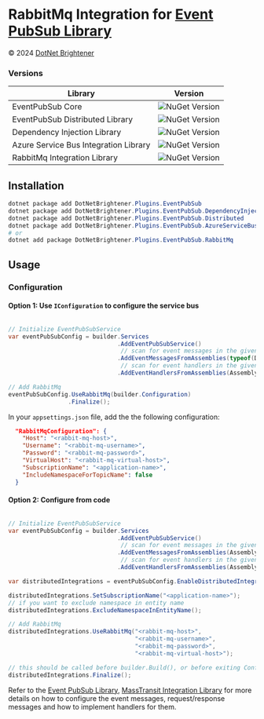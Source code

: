 # RabbitMq Integration for [Event PubSub Library](https://www.nuget.org/packages/DotNetBrightener.Plugins.EventPubSub)


&copy; 2024 [DotNet Brightener](mailto:admin@dotnetbrightener.com)


### Versions
| Library | Version |
| --- | --- |
| EventPubSub Core  |![NuGet Version](https://img.shields.io/nuget/v/DotNetBrightener.Plugins.EventPubSub) |
| EventPubSub Distributed Library |![NuGet Version](https://img.shields.io/nuget/v/DotNetBrightener.Plugins.EventPubSub.Distributed) |
| Dependency Injection Library |![NuGet Version](https://img.shields.io/nuget/v/DotNetBrightener.Plugins.EventPubSub.DependencyInjection) |
| Azure Service Bus Integration Library |![NuGet Version](https://img.shields.io/nuget/v/DotNetBrightener.Plugins.EventPubSub.Distributed.AzureServiceBus) |
| RabbitMq Integration Library |![NuGet Version](https://img.shields.io/nuget/v/DotNetBrightener.Plugins.EventPubSub.Distributed.RabbitMq) |


## Installation

```powershell
dotnet package add DotNetBrightener.Plugins.EventPubSub
dotnet package add DotNetBrightener.Plugins.EventPubSub.DependencyInjection
dotnet package add DotNetBrightener.Plugins.EventPubSub.Distributed
dotnet package add DotNetBrightener.Plugins.EventPubSub.AzureServiceBus
# or 
dotnet add package DotNetBrightener.Plugins.EventPubSub.RabbitMq
```

## Usage 

### Configuration

#### Option 1: Use `IConfiguration` to configure the service bus

```csharp

// Initialize EventPubSubService
var eventPubSubConfig = builder.Services
                               .AddEventPubSubService()
                                // scan for event messages in the given assembly
                               .AddEventMessagesFromAssemblies(typeof(DistributedTestMessage).Assembly)
                                // scan for event handlers in the given assembly
                               .AddEventHandlersFromAssemblies(Assembly.GetExecutingAssembly());

// Add RabbitMq
eventPubSubConfig.UseRabbitMq(builder.Configuration)
                 .Finalize();
```

In your `appsettings.json` file, add the the following configuration:

```json
  "RabbitMqConfiguration": {
    "Host": "<rabbit-mq-host>",
    "Username": "<rabbit-mq-username>",
    "Password": "<rabbit-mq-password>",
    "VirtualHost": "<rabbit-mq-virtual-host>",
    "SubscriptionName": "<application-name>",
    "IncludeNamespaceForTopicName": false
  }
```


#### Option 2: Configure from code

```csharp   

// Initialize EventPubSubService
var eventPubSubConfig = builder.Services
                               .AddEventPubSubService()
                                // scan for event messages in the given assembly
                               .AddEventMessagesFromAssemblies(Assembly.GetExecutingAssembly(), typeof(DistributedTestMessage).Assembly)
                                // scan for event handlers in the given assembly
                               .AddEventHandlersFromAssemblies(Assembly.GetExecutingAssembly());

var distributedIntegrations = eventPubSubConfig.EnableDistributedIntegrations();

distributedIntegrations.SetSubscriptionName("<application-name>");
// if you want to exclude namespace in entity name
distributedIntegrations.ExcludeNamespaceInEntityName();

// Add RabbitMq
distributedIntegrations.UseRabbitMq("<rabbit-mq-host>",
                                    "<rabbit-mq-username>",
                                    "<rabbit-mq-password>",
                                    "<rabbit-mq-virtual-host>");

// this should be called before builder.Build(), or before exiting ConfigureServices method
distributedIntegrations.Finalize();
```




Refer to the [Event PubSub Library](https://www.nuget.org/packages/DotNetBrightener.Plugins.EventPubSub), [MassTransit Integration Library](https://www.nuget.org/packages/DotNetBrightener.Plugins.EventPubSub.Distributed) for more details on how to configure the event messages, request/response messages and how to implement handlers for them.